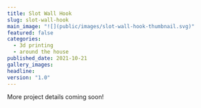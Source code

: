 ```yaml
---
title: Slot Wall Hook
slug: slot-wall-hook
main_image: "![](public/images/slot-wall-hook-thumbnail.svg)"
featured: false
categories:
  - 3d printing
  - around the house
published_date: 2021-10-21
gallery_images: 
headline: 
version: "1.0"
---
```


More project details coming soon!